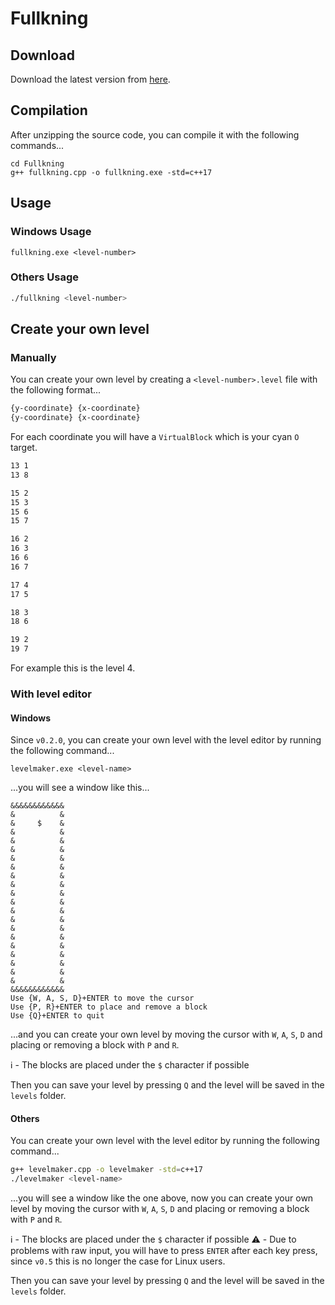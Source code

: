 # Fullkning

## Download

Download the latest version from [here](https://github.com/Lioydiano/Fullkning/releases).

## Compilation

After unzipping the source code, you can compile it with the following commands...

```batch
cd Fullkning
g++ fullkning.cpp -o fullkning.exe -std=c++17
```

## Usage

### Windows Usage

```batch
fullkning.exe <level-number>
```

### Others Usage

```bash
./fullkning <level-number>
```

## Create your own level

### Manually

You can create your own level by creating a `<level-number>.level` file with the following format...

```txt
{y-coordinate} {x-coordinate}
{y-coordinate} {x-coordinate}
```

For each coordinate you will have a `VirtualBlock` which is your cyan `O` target.

```txt
13 1
13 8

15 2
15 3
15 6
15 7

16 2
16 3
16 6
16 7

17 4
17 5

18 3
18 6

19 2
19 7
```

For example this is the level 4.

### With level editor

#### Windows

Since `v0.2.0`, you can create your own level with the level editor by running the following command...

```batch
levelmaker.exe <level-name>
```

...you will see a window like this...

```batch
&&&&&&&&&&&&
&          &
&     $    &
&          &
&          &
&          &
&          &
&          &
&          &
&          &
&          &
&          &
&          &
&          &
&          &
&          &
&          &
&          &
&          &
&          &
&          &
&&&&&&&&&&&&
Use {W, A, S, D}+ENTER to move the cursor
Use {P, R}+ENTER to place and remove a block
Use {Q}+ENTER to quit
```

...and you can create your own level by moving the cursor with `W`, `A`, `S`, `D` and placing or removing a block with `P` and `R`.

ℹ️ - The blocks are placed under the `$` character if possible

Then you can save your level by pressing `Q` and the level will be saved in the `levels` folder.

#### Others

You can create your own level with the level editor by running the following command...

```bash
g++ levelmaker.cpp -o levelmaker -std=c++17
./levelmaker <level-name>
```

...you will see a window like the one above, now you can create your own level by moving the cursor with `W`, `A`, `S`, `D` and placing or removing a block with `P` and `R`.

ℹ️ - The blocks are placed under the `$` character if possible
⚠️ - Due to problems with raw input, you will have to press `ENTER` after each key press, since `v0.5` this is no longer the case for Linux users.

Then you can save your level by pressing `Q` and the level will be saved in the `levels` folder.
